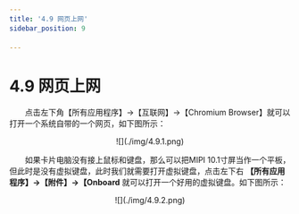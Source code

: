 ```yaml
---
title: '4.9 网页上网'
sidebar_position: 9

---
```


# 4.9 网页上网

&emsp;&emsp;点击左下角【所有应用程序】->【互联网】->【Chromium Browser】就可以打开一个系统自带的一个网页，如下图所示：

<center>
![](./img/4.9.1.png)
</center>

&emsp;&emsp;如果卡片电脑没有接上鼠标和键盘，那么可以把MIPI 10.1寸屏当作一个平板，但此时是没有虚拟键盘，此时我们就需要打开虚拟键盘，点击左下右 **【所有应用程序】->【附件】->【Onboard** 就可以打开一个好用的虚拟键盘。如下图所示：

<center>
![](./img/4.9.2.png)
</center>

